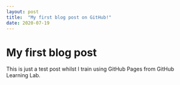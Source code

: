 ```yaml
---
layout: post
title:  "My first blog post on GitHub!"
date: 2020-07-19
---
```


# My first blog post

This is just a test post whilst I train using GitHub Pages from GitHub Learning Lab.

